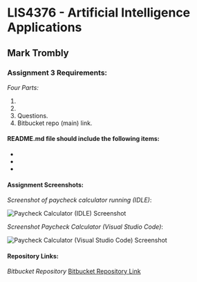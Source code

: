 # LIS4376 - Artificial Intelligence Applications

## Mark Trombly

### Assignment 3 Requirements:

*Four Parts:*

1. 
2. 
3. Questions.
4. Bitbucket repo (main) link. 

#### README.md file should include the following items:

* 
* 
* 

#### Assignment Screenshots:

*Screenshot of paycheck calculator running (IDLE)*:

![Paycheck Calculator (IDLE) Screenshot](img/paycheck_calculator_idle.png)

*Screenshot Paycheck Calculator (Visual Studio Code)*:

![Paycheck Calculator (Visual Studio Code) Screenshot](img/paycheck_calculator_vs_code.png)

#### Repository Links:

*Bitbucket Repository*
[Bitbucket Repository Link](https://bitbucket.org/marktrombly/lis4376/src/master/ "Bitbucket Repository Link")